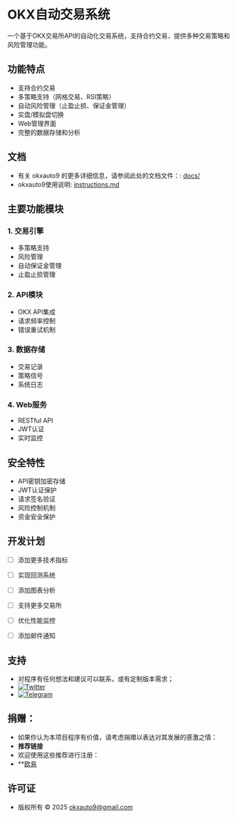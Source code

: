 # OKX自动交易系统

一个基于OKX交易所API的自动化交易系统，支持合约交易，提供多种交易策略和风险管理功能。

## 功能特点

- 支持合约交易
- 多策略支持（网格交易、RSI策略）
- 自动风险管理（止盈止损、保证金管理）
- 实盘/模拟盘切换
- Web管理界面
- 完整的数据存储和分析

## 文档

- 有关 okxauto9 的更多详细信息，请参阅此处的文档文件：: [docs/](docs/)
- okxauto9使用说明: [instructions.md](docs/instructions.md)

## 主要功能模块

### 1. 交易引擎
- 多策略支持
- 风险管理
- 自动保证金管理
- 止盈止损管理

### 2. API模块
- OKX API集成
- 请求频率控制
- 错误重试机制

### 3. 数据存储
- 交易记录
- 策略信号
- 系统日志

### 4. Web服务
- RESTful API
- JWT认证
- 实时监控



## 安全特性

- API密钥加密存储
- JWT认证保护
- 请求签名验证
- 风险控制机制
- 资金安全保护


## 开发计划

- [ ] 添加更多技术指标
- [ ] 实现回测系统
- [ ] 添加图表分析
- [ ] 支持更多交易所
- [ ] 优化性能监控
- [ ] 添加邮件通知


## 支持

- 对程序有任何想法和建议可以联系，或有定制版本需求；
- [![Twitter](https://img.shields.io/badge/Twitter-@okxauto9-1DA1F2?logo=twitter)](https://x.com/okxauto9)
- [![Telegram](https://img.shields.io/badge/Telegram-2CA5E0?style=for-the-badge&logo=telegram&logoColor=white)](https://t.me/okxauto9)


## 捐赠：
- 如果你认为本项目程序有价值，请考虑捐赠以表达对其发展的感激之情：
- **推荐链接**  
- 欢迎使用这些推荐进行注册：
- **[欧易](https://www.okx.com/join/63236562)


## 许可证
- 版权所有 © 2025 okxauto9@gmail.com 